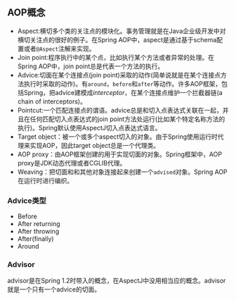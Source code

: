 ## AOP概念
- Aspect:横切多个类的关注点的模块化。事务管理就是在Java企业级开发中对横切关注点的很好的例子。在Spring AOP中，aspect是通过基于schema配置或者`@Aspect`注解来实现。
- Join point:程序执行中的某个点，比如执行某个方法或者异常的处理。在Spring AOP中，join point总是代表一个方法的执行。
- Advice:切面在某个连接点(join point)采取的动作(简单说就是在某个连接点方法执行时采取的动作)。有`around`，`before`和`after`等动作。许多AOP框架，包括Spring，把advice建模成*interceptor*，在某个连接点维护一个拦截器链(a chain of interceptors)。
- Pointcut:一个匹配连接点的谓语。advice总是和切入点表达式关联在一起，并且在任何匹配切入点表达式的join point方法处运行(比如某个特定名称方法的执行)。Spring默认使用AspectJ切入点表达式语言。
- Target object：被一个或多个aspect切入的对象。由于Spring使用运行时代理来实现AOP，因此target object总是一个代理类。
- AOP proxy：由AOP框架创建的用于实现切面的对象。Spring框架中，AOP proxy是JDK动态代理或者CGLIB代理。
- Weaving：把切面和和其他对象连接起来创建一个`advised`对象。Spring AOP在运行时进行编织。

### Advice类型
- Before
- After returning
- After throwing
- After(finally)
- Around

### Advisor
advisor是在Spring 1.2时带入的概念，在AspectJ中没用相当应的概念。advisor就是一个只有一个advice的切面。